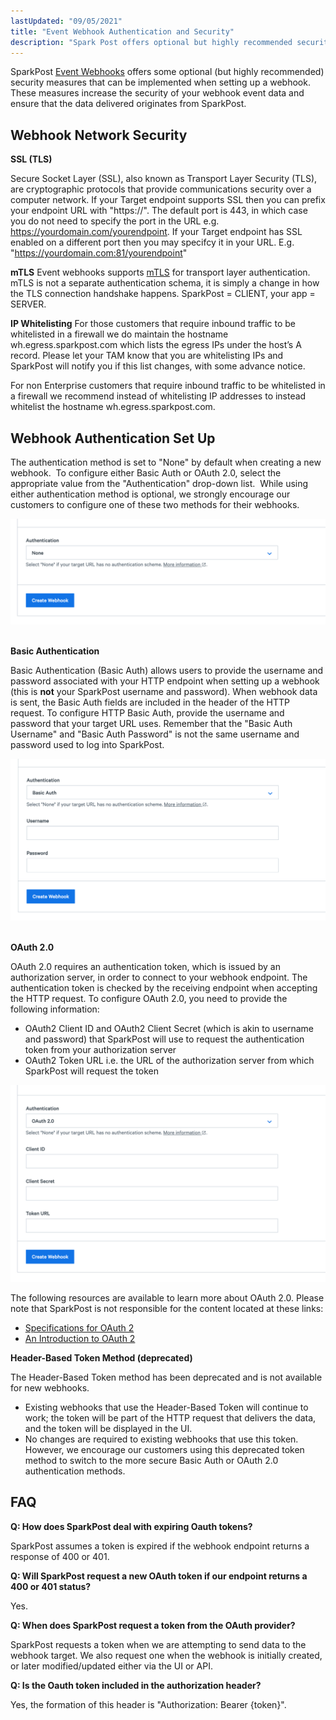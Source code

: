 ```yaml
---
lastUpdated: "09/05/2021"
title: "Event Webhook Authentication and Security"
description: "Spark Post offers optional but highly recommended security measures that can be implemented when setting up a webhook namely, SSL, OAuth 2.0, mTLS, and Basic Authentication These measures increase the security of your webhook event data and ensure that the data delivered originates from Spark Post OAuth 2..."
---
```


SparkPost [Event Webhooks](https://developers.sparkpost.com/api/webhooks/) offers some optional (but highly recommended) security measures that can be implemented when setting up a webhook. These measures increase the security of your webhook event data and ensure that the data delivered originates from SparkPost.

## Webhook Network Security

**SSL (TLS)**

Secure Socket Layer (SSL), also known as Transport Layer Security (TLS), are cryptographic protocols that provide communications security over a computer network.  If your Target endpoint supports SSL then you can prefix your endpoint URL with "https://".  The default port is 443, in which case you do not need to specify the port in the URL e.g. https://yourdomain.com/yourendpoint.  If your Target endpoint has SSL enabled on a different port then you may specifcy it in your URL.  E.g. "https://yourdomain.com:81/yourendpoint"

**mTLS**
Event webhooks supports [mTLS](https://en.wikipedia.org/wiki/Mutual_authentication) for transport layer authentication. mTLS is not a separate authentication schema, it is simply a change in how the TLS connection handshake happens.  SparkPost = CLIENT, your app = SERVER.

**IP Whitelisting**
For those customers that require inbound traffic to be whitelisted in a firewall we do maintain the hostname wh.egress.sparkpost.com which lists the egress IPs under the host’s A record. Please let your TAM know that you are whitelisting IPs and SparkPost will notify you if this list changes, with some advance notice.

For non Enterprise customers that require inbound traffic to be whitelisted in a firewall we recommend instead of whitelisting IP addresses to instead whitelist the hostname wh.egress.sparkpost.com.

## Webhook Authentication Set Up

The authentication method is set to "None" by default when creating a new webhook.  To configure either Basic Auth or OAuth 2.0, select the appropriate value from the "Authentication" drop-down list.  While using either authentication method is optional, we strongly encourage our customers to configure one of these two methods for their webhooks.

![](media/webhook-authentication/webhook-no-auth.png) 

**Basic Authentication**

Basic Authentication (Basic Auth) allows users to provide the username and password associated with your HTTP endpoint when setting up a webhook (this is **not** your SparkPost username and password). When webhook data is sent, the Basic Auth fields are included in the header of the HTTP request.
To configure HTTP Basic Auth, provide the username and password that your target URL uses. Remember that the "Basic Auth Username" and "Basic Auth Password" is not the same username and password used to log into SparkPost.

![](media/webhook-authentication/webhook-basic-auth.png) 

**OAuth 2.0**

OAuth 2.0 requires an authentication token, which is issued by an authorization server, in order to connect to your webhook endpoint. The authentication token is checked by the receiving endpoint when accepting the HTTP request.  To configure OAuth 2.0, you need to provide the following information:

* OAuth2 Client ID and OAuth2 Client Secret (which is akin to username and password) that SparkPost will use to request the authentication token from your authorization server
* OAuth2 Token URL i.e. the URL of the authorization server from which SparkPost will request the token

![](media/webhook-authentication/webhook-auth2.png)

The following resources are available to learn more about OAuth 2.0. Please note that SparkPost is not responsible for the content located at these links:

* [Specifications for OAuth 2](http://tools.ietf.org/html/rfc6749-specificationforOauth2)
* [An Introduction to OAuth 2](https://www.digitalocean.com/community/tutorials/an-introduction-to-oauth-2)

**Header-Based Token Method (deprecated)**

The Header-Based Token method has been deprecated and is not available for new webhooks.

* Existing webhooks that use the Header-Based Token will continue to work; the token will be part of the HTTP request that delivers the data, and the token will be displayed in the UI.
* No changes are required to existing webhooks that use this token. However, we encourage our customers using this deprecated token method to switch to the more secure Basic Auth or OAuth 2.0 authentication methods.

## FAQ

**Q: How does SparkPost deal with expiring Oauth tokens?**

SparkPost assumes a token is expired if the webhook endpoint returns a response of 400 or 401.

**Q: Will SparkPost request a new OAuth token if our endpoint returns a 400 or 401 status?**

Yes.

**Q: When does SparkPost request a token from the OAuth provider?**

SparkPost requests a token when we are attempting to send data to the webhook target. We also request one when the webhook is initially created, or later modified/updated either via the UI or API.

**Q: Is the Oauth token included in the authorization header?**

Yes, the formation of this header is "Authorization: Bearer {token}".
